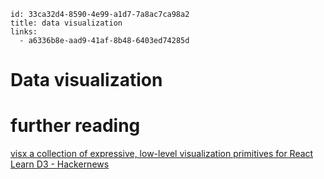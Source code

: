 ```
id: 33ca32d4-8590-4e99-a1d7-7a8ac7ca98a2
title: data visualization
links:
  - a6336b8e-aad9-41af-8b48-6403ed74285d
```

# Data visualization

# further reading

[visx a collection of expressive, low-level visualization primitives for React][1]
[Learn D3 - Hackernews][2]

[1]: https://airbnb.io/visx/
[2]: https://news.ycombinator.com/item?id=22675551
